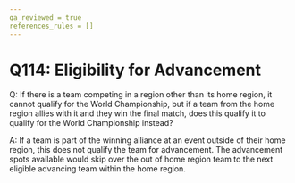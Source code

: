 ```yaml
---
qa_reviewed = true
references_rules = []
---
```


# Q114: Eligibility for Advancement

Q: If there is a team competing in a region other than its home region, it cannot qualify for the World Championship, but if a team from the home region allies with it and they win the final match, does this qualify it to qualify for the World Championship instead?

A: If a team is part of the winning alliance at an event outside of their home region, this does not qualify the team for advancement. The advancement spots available would skip over the out of home region team to the next eligible advancing team within the home region.